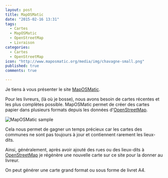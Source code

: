 ```yaml
---
layout: post
title: MapOSMatic
date: "2015-02-16 13:31"
tags:
  - Cartes
  - MapOSMatic
  - OpenStreetMap
  - Livraison
categories:
  - Cartes
  - OpenStreetMap
icon: "http://www.maposmatic.org/media/img/chavagne-small.png"
published: true
comments: true

---
```


Je tiens à vous présenter le site [MapOSMatic](http://maposmatic.org).

Pour les livreurs, (là où je bosse), nous avons besoin de cartes récentes et les
plus complètes possible.
MapOSMatic permet de créer des cartes papier dans plusieurs formats depuis les données
 d'[OpenStreetMap][2d697c51].


<!--more-->

![MapOSMatic sample](http://www.maposmatic.org/media/img/chavagne-small.png)


Cela nous permet de gagner un temps précieux car les cartes des communes ne sont pas toujours
à jour et contiennent rarement les lieux-dits.

Ainsi, généralement, après avoir ajouté des rues ou des lieux-dits à [OpenStreetMap][2d697c51]
je régénère une nouvelle carte sur ce site pour la donner au livreur.

On peut générer une carte grand format ou sous forme de livret A4.

[2d697c51]: /blog/categories/openstreetmap/ "OpenStreetMap"

